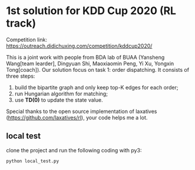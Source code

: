 # 1st solution for KDD Cup 2020 (RL track)
Competition link: https://outreach.didichuxing.com/competition/kddcup2020/

This is a joint work with people from BDA lab of BUAA (Yansheng Wang[team learder], Dingyuan Shi, Maoxiaomin Peng, Yi Xu, Yongxin Tong[coach]). Our solution focus on task 1: order dispatching. It consists of three steps:
1. build the bipartite graph and only keep top-K edges for each order;
2. run Hungarian algorithm for matching;
3. use **TD(0)** to update the state value.

Special thanks to the open source implementation of laxatives (https://github.com/laxatives/rl), your code helps me a lot.


## local test
clone the project and run the following coding with py3:
```python
python local_test.py
``` 